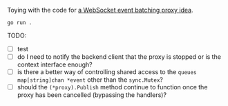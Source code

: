 Toying with the code for [a WebSocket event batching proxy idea](https://gist.github.com/mkraft/9a4cf09e898b65b9d21e8183a8215aa0).

```
go run .
```

TODO:

- [ ] test
- [ ] do I need to notify the backend client that the proxy is stopped or is the context interface enough?
- [ ] is there a better way of controlling shared access to the `queues map[string]chan *event` other than the `sync.Mutex`?
- [ ] should the `(*proxy).Publish` method continue to function once the proxy has been cancelled (bypassing the handlers)?
